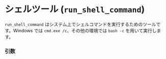 # シェルツール (`run_shell_command`)

`run_shell_command` はシステム上でシェルコマンドを実行するためのツールです。Windows では `cmd.exe /c`、その他の環境では `bash -c` を用いて実行します。

### 引数
